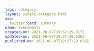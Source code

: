 ```yaml
---
tags: category
layout: single-category.html
seo:
  twitter:card: summary
name: Événements
created-on: 2021-08-07T19:57:29.017Z
updated-on: 2021-08-07T19:57:29.028Z
published-on: 2021-08-07T19:57:29.039Z
---
```

